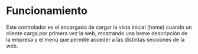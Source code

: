 # Funcionamiento #

Este controlador es el encargado de cargar la vista inicial (home) cuando un cliente carga por primera vez la web, mostrando una breve descripción de la empresa y el menú que permite acceder a las distintas secciones de la web.